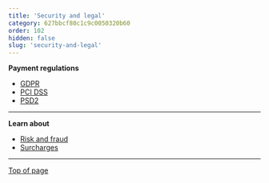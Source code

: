 ```yaml
---
title: 'Security and legal'
category: 627bbcf80c1c9c0050320b60
order: 102
hidden: false
slug: 'security-and-legal'
---
```

**Payment regulations**

- [GDPR](/docs/gdpr/)
- [PCI DSS](/docs/pci-dss/) 
- [PSD2](/docs/psd2/) 

---

**Learn about** 

- [Risk and fraud](/docs/risk-fraud/)
- [Surcharges](/docs/surcharges/)

---
[Top of page](#)